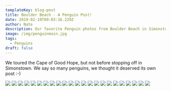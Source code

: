 ```yaml
---
templateKey: blog-post
title: Boulder Beach - A Penguin Post!
date: 2019-02-10T09:03:16.229Z
author: Nate
description: Our favorite Penguin photos from Boulder Beach in Simonstown
image: /img/penguinmain.jpg
tags:
  - Penguins
draft: false
---
```

We toured the Cape of Good Hope, but not before stopping off in Simonstown. We say so many penguins, we thought it deserved its own post :-)

![](beachFront.jpg)
![](penguin1.jpg)
![](penguin2.jpg)
![](penguin3.jpg)
![](penguin4.jpg)
![](penguin5.jpg)
![](penguin6.jpg)
![](penguin7.jpg)
![](penguin8.jpg)
![](penguin9.jpg)
![](penguin10.jpg)
![](penguin11.jpg)
![](penguin12.jpg)
![](penguin13.jpg)
![](penguin14.jpg)
![](penguin15.jpg)
![](penguin16.jpg)
![](penguin17.jpg)
![](penguin18.jpg)
![](penguin19.jpg)
![](penguin20.jpg)
![](penguinLast.jpg)
![](babesAndPenguins.jpg)